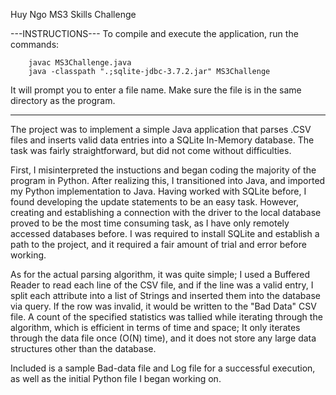 Huy Ngo
MS3 Skills Challenge

---INSTRUCTIONS---
To compile and execute the application, run the commands:
```
	javac MS3Challenge.java
	java -classpath ".;sqlite-jdbc-3.7.2.jar" MS3Challenge
```

It will prompt you to enter a file name.  Make sure the file is in the same directory as the program.

------------------

The project was to implement a simple Java application that parses .CSV files and inserts
valid data entries into a SQLite In-Memory database.  The task was fairly straightforward, but
did not come without difficulties.

First, I misinterpreted the instuctions and began coding the majority of the program in Python.
After realizing this, I transitioned into Java, and imported my Python implementation to Java.
Having worked with SQLite before, I found developing the update statements to be an easy task.
However, creating and establishing a connection with the driver to the local database proved to be
the most time consuming task, as I have only remotely accessed databases before.  I was required to install
SQLite and establish a path to the project, and it required a fair amount of trial and error before working.

As for the actual parsing algorithm, it was quite simple; I used a Buffered Reader to read each line
of the CSV file, and if the line was a valid entry, I split each attribute into a list of Strings and inserted
them into the database via query.  If the row was invalid, it would be written to the "Bad Data" CSV file.  A
count of the specified statistics was tallied while iterating through the algorithm, which is efficient in terms
of time and space; It only iterates through the data file once (O(N) time), and it does not store any large data
structures other than the database.

Included is a sample Bad-data file and Log file for a successful execution, as well as the initial Python file
I began working on.


